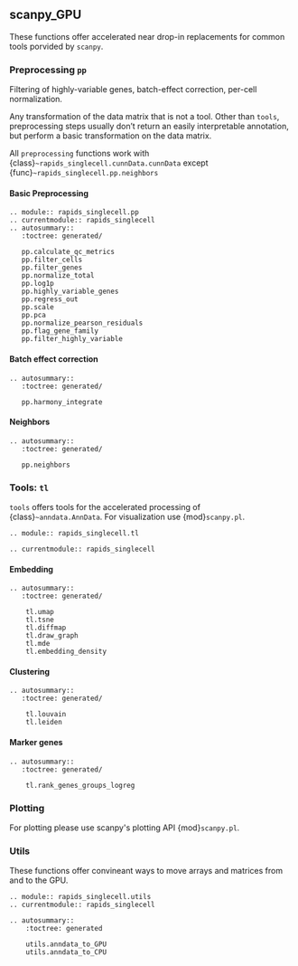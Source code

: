 ## scanpy_GPU

These functions offer accelerated near drop-in replacements for common tools porvided by `scanpy`.

### Preprocessing `pp`
Filtering of highly-variable genes, batch-effect correction, per-cell normalization.

Any transformation of the data matrix that is not a tool. Other than `tools`, preprocessing steps usually don’t return an easily interpretable annotation, but perform a basic transformation on the data matrix.

All `preprocessing` functions work with {class}`~rapids_singlecell.cunnData.cunnData` except {func}`~rapids_singlecell.pp.neighbors`

#### Basic Preprocessing
```{eval-rst}
.. module:: rapids_singlecell.pp
.. currentmodule:: rapids_singlecell
.. autosummary::
   :toctree: generated/

   pp.calculate_qc_metrics
   pp.filter_cells
   pp.filter_genes
   pp.normalize_total
   pp.log1p
   pp.highly_variable_genes
   pp.regress_out
   pp.scale
   pp.pca
   pp.normalize_pearson_residuals
   pp.flag_gene_family
   pp.filter_highly_variable
```
#### Batch effect correction

```{eval-rst}
.. autosummary::
   :toctree: generated/

   pp.harmony_integrate
```

#### Neighbors
```{eval-rst}
.. autosummary::
   :toctree: generated/

   pp.neighbors
```

### Tools: `tl`

`tools` offers tools for the accelerated processing of {class}`~anndata.AnnData`. For visualization use {mod}`scanpy.pl`.

```{eval-rst}
.. module:: rapids_singlecell.tl
```

```{eval-rst}
.. currentmodule:: rapids_singlecell
```

#### Embedding
```{eval-rst}
.. autosummary::
   :toctree: generated/

    tl.umap
    tl.tsne
    tl.diffmap
    tl.draw_graph
    tl.mde
    tl.embedding_density
```

#### Clustering

```{eval-rst}
.. autosummary::
   :toctree: generated/

    tl.louvain
    tl.leiden
```

#### Marker genes

```{eval-rst}
.. autosummary::
   :toctree: generated/

    tl.rank_genes_groups_logreg
```

### Plotting

For plotting please use scanpy's plotting API {mod}`scanpy.pl`.

### Utils

These functions offer convineant ways to move arrays and matrices from and to the GPU.

```{eval-rst}
.. module:: rapids_singlecell.utils
.. currentmodule:: rapids_singlecell

.. autosummary::
    :toctree: generated

    utils.anndata_to_GPU
    utils.anndata_to_CPU
```
